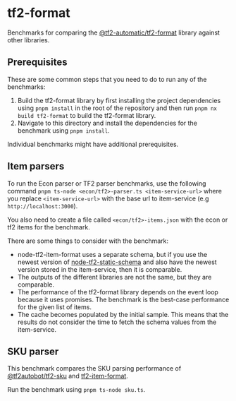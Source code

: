 # tf2-format

Benchmarks for comparing the [@tf2-automatic/tf2-format](../../libs/tf2-format/) library against other libraries.

## Prerequisites

These are some common steps that you need to do to run any of the benchmarks:

1. Build the tf2-format library by first installing the project dependencies using `pnpm install` in the root of the repository and then run `pnpm nx build tf2-format` to build the tf2-format library.
2. Navigate to this directory and install the dependencies for the benchmark using `pnpm install`.

Individual benchmarks might have additional prerequisites.

## Item parsers

To run the Econ parser or TF2 parser benchmarks, use the following command `pnpm ts-node <econ/tf2>-parser.ts <item-service-url>` where you replace `<item-service-url>` with the base url to item-service (e.g `http://localhost:3000`).

You also need to create a file called `<econ/tf2>-items.json` with the econ or tf2 items for the benchmark.

There are some things to consider with the benchmark:

- node-tf2-item-format uses a separate schema, but if you use the newest version of [node-tf2-static-schema](https://github.com/danocmx/node-tf2-static-schema) and also have the newest version stored in the item-service, then it is comparable.
- The outputs of the different libraries are not the same, but they are comparable.
- The performance of the tf2-format library depends on the event loop because it uses promises. The benchmark is the best-case performance for the given list of items.
- The cache becomes populated by the initial sample. This means that the results do not consider the time to fetch the schema values from the item-service.

## SKU parser

This benchmark compares the SKU parsing performance of [@tf2autobot/tf2-sku](https://github.com/tf2autobot/node-tf2-sku) and [tf2-item-format](https://github.com/danocmx/node-tf2-item-format).

Run the benchmark using `pnpm ts-node sku.ts`.

